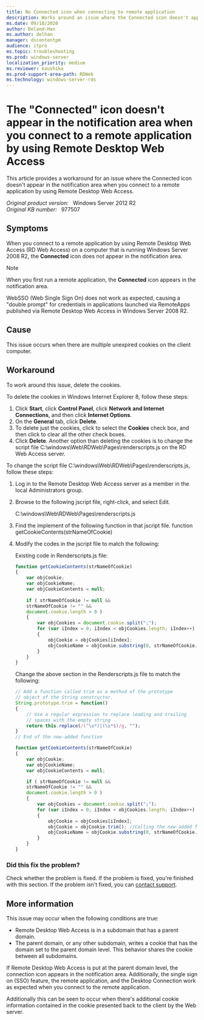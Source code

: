 ```yaml
---
title: No Connected icon when connecting to remote application
description: Works around an issue where the Connected icon doesn't appear in the notification area when you connect to a remote application by using Remote Desktop Web Access.
ms.date: 09/18/2020
author: Deland-Han
ms.author: delhan
manager: dscontentpm
audience: itpro
ms.topic: troubleshooting
ms.prod: windows-server
localization_priority: medium
ms.reviewer: kaushika
ms.prod-support-area-path: RDWeb
ms.technology: windows-server-rds  
---
```

# The "Connected" icon doesn't appear in the notification area when you connect to a remote application by using Remote Desktop Web Access

This article provides a workaround for an issue where the Connected icon doesn't appear in the notification area when you connect to a remote application by using Remote Desktop Web Access.

_Original product version:_ &nbsp; Windows Server 2012 R2  
_Original KB number:_ &nbsp; 977507

## Symptoms

When you connect to a remote application by using Remote Desktop Web Access (RD Web Access) on a computer that is running Windows Server 2008 R2, the **Connected** icon does not appear in the notification area.

> [!NOTE]
> When you first run a remote application, the **Connected** icon appears in the notification area.

WebSSO (Web Single Sign On) does not work as expected, causing a "double prompt" for credentials in applications launched via RemoteApps published via Remote Desktop Web Access in Windows Server 2008 R2.

## Cause

This issue occurs when there are multiple unexpired cookies on the client computer.

## Workaround

To work around this issue, delete the cookies.

To delete the cookies in Windows Internet Explorer 8, follow these steps:

1. Click **Start**, click **Control Panel**, click **Network and Internet Connections**, and then click **Internet Options**.
2. On the **General** tab, click **Delete**.
3. To delete just the cookies, click to select the **Cookies** check box, and then click to clear all the other check boxes.
4. Click **Delete**.
Another option than deleting the cookies is to change the script file C:\windows\Web\RDWeb\Pages\renderscripts.js on the RD Web Access server.

To change the script file C:\windows\Web\RDWeb\Pages\renderscripts.js, follow these steps:

1. Log in to the Remote Desktop Web Access server as a member in the local Administrators group.
2. Browse to the following jscript file, right-click, and select Edit.

    C:\windows\Web\RDWeb\Pages\renderscripts.js

3. Find the implement of the following function in that jscript file.
    function getCookieContents(strNameOfCookie)

4. Modify the codes in the jscript file to match the following:

    Existing code in Renderscripts.js file:

    ```js
    function getCookieContents(strNameOfCookie)
    {
        var objCookie;
        var objCookieName;
        var objCookieContents = null;
        
        if ( strNameOfCookie != null &&
        strNameOfCookie != "" &&
        document.cookie.length > 0 )
        {
            var objCookies = document.cookie.split(";");
            for (var iIndex = 0; iIndex < objCookies.length; iIndex++)
            {
                objCookie = objCookies[iIndex];
                objCookieName = objCookie.substring(0, strNameOfCookie.length);
            }
        }
    }
    ```
    
    Change the above section in the Renderscripts.js file to match the following:
    
    ```js
    // Add a function called trim as a method of the prototype
    // object of the String constructor.
    String.prototype.trim = function()
    {
        // Use a regular expression to replace leading and trailing
        // spaces with the empty string
        return this.replace(/(^\s*)|(\s*$)/g, "");
    }
    // End of the new-added function
    
    function getCookieContents(strNameOfCookie)
    {
        var objCookie;
        var objCookieName;
        var objCookieContents = null;
    
        if ( strNameOfCookie != null &&
        strNameOfCookie != "" &&
        document.cookie.length > 0 )
        {
            var objCookies = document.cookie.split(";");
            for (var iIndex = 0; iIndex < objCookies.length; iIndex++)
            {
                objCookie = objCookies[iIndex];
                objCookie = objCookie.trim(); //Calling the new-added function
                objCookieName = objCookie.substring(0, strNameOfCookie.length);
            }
        }
    }
    ```

### Did this fix the problem?

Check whether the problem is fixed. If the problem is fixed, you're finished with this section. If the problem isn't fixed, you can [contact support](https://support.microsoft.com/contactus).

## More information

This issue may occur when the following conditions are true:

- Remote Desktop Web Access is in a subdomain that has a parent domain.
- The parent domain, or any other subdomain, writes a cookie that has the domain set to the parent domain level. This behavior shares the cookie between all subdomains.

If Remote Desktop Web Access is put at the parent domain level, the connection icon appears in the notification area. Additionally, the single sign on (SSO) feature, the remote application, and the Desktop Connection work as expected when you connect to the remote application.

Additionally this can be seen to occur when there's additional cookie information contained in the cookie presented back to the client by the Web server.
